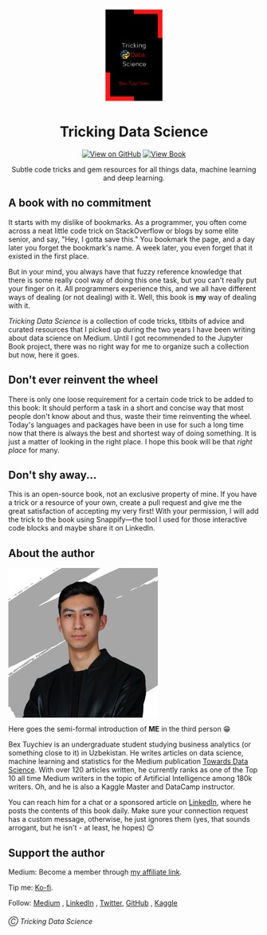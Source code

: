 <div align="center">

<a href="https://github.com/BexTuychiev/tricking-data-science">

<img src="book/images/cover.png" alt="Tricking Data Science Book Logo" width="126" height="195" align="center">

</a>

</div>

<div align="center">
    <h1 align="center">Tricking Data Science</h1>
</div>

<div align="center">

[![View on GitHub](https://img.shields.io/badge/GitHub-View_on_GitHub-blue?logo=GitHub)](https://github.com/BexTuychiev/tricking-data-science) [![View Book](https://img.shields.io/badge/Book-View%20Book-red?style=plastic&logo=book)](https://bextuychiev.github.io/tricking-data-science/README.html)

</div>

<div align="center">
  <p align="center">
    Subtle code tricks and gem resources for all things data, machine learning and deep learning.
  </p>
</div>

<h2>A book with no commitment</h2>
It starts with my dislike of bookmarks. As a programmer, you often come across a neat
little code trick on StackOverflow or blogs by some elite senior, and say, "Hey, I gotta
save this." You bookmark the page, and a day later you forget the bookmark's name. A week
later, you even forget that it existed in the first place.

But in your mind, you always have that fuzzy reference knowledge that there is some really
cool way of doing this one task, but you can't really put your finger on it. All
programmers experience this, and we all have different ways of dealing (or not dealing)
with it. Well, this book is **my** way of dealing with it.

*Tricking Data Science* is a collection of code tricks, titbits of advice and curated
resources that I picked up during the two years I have been writing about data science on
Medium. Until I got recommended to the Jupyter Book project, there was no right way for me
to organize such a collection but now, here it goes.

<h2>Don't ever reinvent the wheel</h2>

There is only one loose requirement for a certain code trick to be added to this book:
It should perform a task in a short and concise way that most people don't know about and
thus, waste their time reinventing the wheel. Today's languages and packages have been in
use for such a long time now that there is always the best and shortest way of doing
something. It is just a matter of looking in the right place. I hope this book will be
that *right place* for many.

<h2>Don't shy away...</h2>
This is an open-source book, not an exclusive property of mine. If you have a trick or
a resource of your own, create a pull request and give me the great satisfaction of accepting
my very first! With your permission, I will add the trick to the book using Snappify—the
tool I used for those interactive code blocks and
maybe share it on LinkedIn.

<h2>About the author</h2>

<img src="book/images/author.png" width="300" height="300" align="center" alt="The image of the author">

Here goes the semi-formal introduction of **ME** in the third person 😁

Bex Tuychiev is an undergraduate student studying business analytics (or something close
to it) in Uzbekistan. He writes articles on data science, machine learning and statistics
for the Medium publication [Towards Data Science](https://towardsdatascience.com/).
With over 120 articles written, he currently ranks as one of the Top 10 all time Medium
writers in the topic of Artificial Intelligence among 180k writers. Oh, and he is also a
Kaggle Master and DataCamp instructor.

You can reach him for a chat or a sponsored article
on [LinkedIn](https://www.linkedin.com/in/bextuychiev/), where he posts the
contents of this book daily. Make sure your connection request has a custom message,
otherwise, he just ignores them (yes, that sounds arrogant, but he isn't - at least, he
hopes) 😉

<h2>Support the author</h2>

Medium: Become a member
through [my affiliate link](https://ibexorigin.medium.com/membership).

Tip me: [Ko-fi](https://ko-fi.com/bextuychiev).

Follow: [Medium](https://ibexorigin.medium.com/)
, [LinkedIn](https://www.linkedin.com/in/bextuychiev/)
, [Twitter](https://twitter.com/BexTuychiev), [GitHub](https://github.com/BexTuychiev)
, [Kaggle](https://www.kaggle.com/bextuychiev)

###### Ⓒ Tricking Data Science
